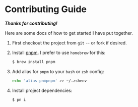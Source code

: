 # Contributing Guide

**_Thanks for contributing!_**

Here are some docs of how to get started I have put together.

1. First checkout the project from `git` -- or fork if desired.
2. Install [pnpm](https://pnpm.io/installation). I prefer
   to use `homebrew` for this:
   ```sh
   $ brew install pnpm
   ```
   
3. Add alias for `pnpm` to your `bash` or `zsh` config:
   ```sh
   echo 'alias pn=pnpm' >> ~/.zshenv
   ```

4. Install project dependencies:
   ```sh
   $ pn i
   ```
